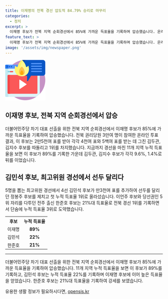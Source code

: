 ```yaml
---
title: 이재명의 전북 경선 압도적 84.79% 승리로 마무리
categories:
  - 정치
excerpt: >
  이재명 후보가 전북 지역 순회경선에서 85%에 가까운 득표율을 기록하며 압승했습니다. 온라인 투표 결과, 2만5천여 표를 받아 김두관, 김지수 후보를 따돌리고 1위를 차지했습니다. 지금까지 11개 지역 누적 득표율을 보면 89%를 기록한 가운데 김두관, 김지수 후보가 뒤를 이었습니다. 최고위원 경선에서는 4선 김민석 후보가 정봉주 후보를 제치고 첫 누적 득표율 1위로 올라섰습니다. 한준호 후보는 21%대 득표율로 누적 득표율 3위로 도약했습니다.
feature_text: >
  이재명 후보가 전북 지역 순회경선에서 85%에 가까운 득표율을 기록하며 압승했습니다. 온라인 투표 결과, 2만5천여 표를 받아 김두관, 김지수 후보를 따돌리고 1위를 차지했습니다. 지금까지 11개 지역 누적 득표율을 보면 89%를 기록한 가운데 김두관, 김지수 후보가 뒤를 이었습니다. 최고위원 경선에서는 4선 김민석 후보가 정봉주 후보를 제치고 첫 누적 득표율 1위로 올라섰습니다. 한준호 후보는 21%대 득표율로 누적 득표율 3위로 도약했습니다.
image: '/assets/img/newspaper.png'
---
```


<p><img src="/assets/img/news.png" alt="rentncar 속보" /></p>

<h2 data-ke-size="size26">이재명 후보, 전북 지역 순회경선에서 압승</h2>

<p data-ke-size="size16">더불어민주당 차기 대표 선출을 위한 전북 지역 순회경선에서 이재명 후보가 85%에 가까운 득표율을 기록하여 압승했습니다. 전북 권리당원 3만여 명이 참여한 온라인 투표 결과, 이 후보는 2만5천여 표를 받아 각각 4천여 표와 5백여 표를 받는 데 그친 김두관, 김지수 후보를 따돌리고 1위를 차지했습니다. 지금까지 경선을 마친 11개 지역 누적 득표율을 보면 이 후보가 89%를 기록한 가운데 김두관, 김지수 후보가 각각 9.6%, 1.4%로 뒤를 이었습니다.</p>

<h2 data-ke-size="size26">김민석 후보, 최고위원 경선에서 선두 달리다</h2>

<p data-ke-size="size16">5명을 뽑는 최고위원 경선에서 4선 김민석 후보가 만3천여 표를 추가하여 선두를 달리던 정봉주 후보를 제치고 첫 누적 득표율 1위로 올라섰습니다. 이언주 후보와 당선권인 5위 자리를 다투던 전주 출신 한준호 후보는 21%대 득표율로 전북 경선 1위를 기록하면서 단숨에 누적 득표율 3위로 도약했습니다.</p>

<table>
  <tr>
    <th>후보</th>
    <th>누적 득표율</th>
  </tr>
  <tr>
    <td>이재명</td>
    <td style="text-align: center; height: 17px;"><b>89%</b></td>
  </tr>
  <tr>
    <td>김민석</td>
    <td style="text-align: center; height: 17px;"><b>22%</b></td>
  </tr>
  <tr>
    <td>한준호</td>
    <td style="text-align: center; height: 17px;"><b>21%</b></td>
  </tr>
</table>

<hr>

<p data-ke-size="size16">더불어민주당 차기 대표 선출을 위한 전북 지역 순회경선에서 이재명 후보가 85%에 가까운 득표율을 기록하여 압승했습니다. 11개 지역 누적 득표율을 보면 이 후보가 89%를 기록하고, 김민석 후보는 누적 득표율 22%를 기록하며 이재명 후보에 이어 높은 득표율을 얻었습니다. 한준호 후보는 21%대 득표율을 기록하여 강세를 보였습니다.</p>
유용한 생활 정보가 필요하시다면, <a href="https://opensis.kr" rel="dofollow">opensis.kr</a>



